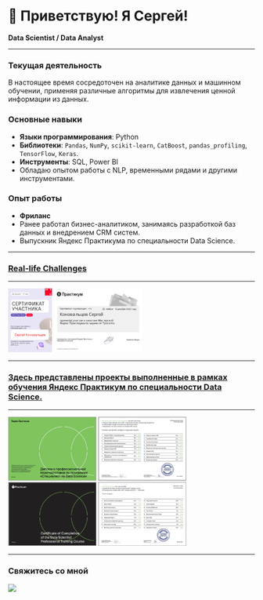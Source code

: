 <!-- main -->

# 👋 Приветствую! Я Сергей!

**Data Scientist / Data Analyst**

---

### Текущая деятельность
В настоящее время сосредоточен на аналитике данных и машинном обучении, применяя различные алгоритмы для извлечения ценной информации из данных.

### Основные навыки
- **Языки программирования**: Python
- **Библиотеки**: `Pandas`, `NumPy`, `scikit-learn`, `CatBoost`, `pandas_profiling`, `TensorFlow`, `Keras`.
- **Инструменты**: SQL, Power BI
- Обладаю опытом работы с NLP, временными рядами и другими инструментами.

### Опыт работы
- **Фриланс**
- Ранее работал бизнес-аналитиком, занимаясь разработкой баз данных и внедрением CRM систем.
- Выпускник Яндекс Практикума по специальности Data Science.

---

### [Real-life Challenges](https://github.com/TrollenGoblinson/Real-life_Challenges)

---

<div> 
    <img src="mts.png" width="90" height="130">
    <img src="Frame123_2.png" width="180" height="130">
    </div>
    
---

### [Здесь представлены проекты выполненные в рамках обучения Яндекс Практикум по специальности Data Science.](https://github.com/TrollenGoblinson/yandex_practicum.git)

---
<div> <img src="dr1.png" width="180" height="130">
<img src="dr2.png" width="180" height="130">
<img src="d2.png" width="180" height="130">
<img src="d2_2.png" width="180" height="130"> 
  
---


<h3><b>Свяжитесь со мной</b></h3>
<div id="header" align="left">
<a href = "https://t.me/TrollenGoblinson"><img src= "https://media.giphy.com/media/ya4eevXU490Iw/giphy.gif" width="50"/></a>
</div>


<!--
**TrollenGoblinson/TrollenGoblinson** is a ✨ _special_ ✨ repository because its `README.md` (this file) appears on your GitHub profile.

Here are some ideas to get you started:

- 🔭 I’m currently working on ...
- 🌱 I’m currently learning ...
- 👯 I’m looking to collaborate on ...
- 🤔 I’m looking for help with ...
- 💬 Ask me about ...
- 📫 How to reach me: ...
- 😄 Pronouns: ...
- ⚡ Fun fact: ...
-->

